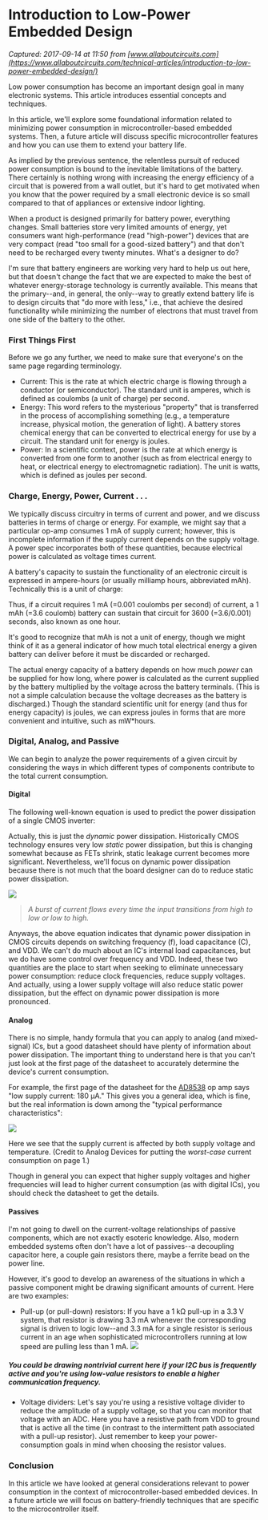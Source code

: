 # Introduction to Low-Power Embedded Design

_Captured: 2017-09-14 at 11:50 from [www.allaboutcircuits.com](https://www.allaboutcircuits.com/technical-articles/introduction-to-low-power-embedded-design/)_

Low power consumption has become an important design goal in many electronic systems. This article introduces essential concepts and techniques.

In this article, we'll explore some foundational information related to minimizing power consumption in microcontroller-based embedded systems. Then, a future article will discuss specific microcontroller features and how you can use them to extend your battery life.

As implied by the previous sentence, the relentless pursuit of reduced power consumption is bound to the inevitable limitations of the battery. There certainly is nothing wrong with increasing the energy efficiency of a circuit that is powered from a wall outlet, but it's hard to get motivated when you know that the power required by a small electronic device is so small compared to that of appliances or extensive indoor lighting.

When a product is designed primarily for battery power, everything changes. Small batteries store very limited amounts of energy, yet consumers want high-performance (read "high-power") devices that are very compact (read "too small for a good-sized battery") and that don't need to be recharged every twenty minutes. What's a designer to do?

I'm sure that battery engineers are working very hard to help us out here, but that doesn't change the fact that we are expected to make the best of whatever energy-storage technology is currently available. This means that the primary--and, in general, the only--way to greatly extend battery life is to design circuits that "do more with less," i.e., that achieve the desired functionality while minimizing the number of electrons that must travel from one side of the battery to the other.

### First Things First

Before we go any further, we need to make sure that everyone's on the same page regarding terminology.

  * Current: This is the rate at which electric charge is flowing through a conductor (or semiconductor). The standard unit is amperes, which is defined as coulombs (a unit of charge) per second.
  * Energy: This word refers to the mysterious "property" that is transferred in the process of accomplishing something (e.g., a temperature increase, physical motion, the generation of light). A battery stores chemical energy that can be converted to electrical energy for use by a circuit. The standard unit for energy is joules.
  * Power: In a scientific context, power is the rate at which energy is converted from one form to another (such as from electrical energy to heat, or electrical energy to electromagnetic radiation). The unit is watts, which is defined as joules per second.

### Charge, Energy, Power, Current . . .

We typically discuss circuitry in terms of current and power, and we discuss batteries in terms of charge or energy. For example, we might say that a particular op-amp consumes 1 mA of supply current; however, this is incomplete information if the supply current depends on the supply voltage. A power spec incorporates both of these quantities, because electrical power is calculated as voltage times current.

A battery's capacity to sustain the functionality of an electronic circuit is expressed in ampere-hours (or usually milliamp hours, abbreviated mAh). Technically this is a unit of charge:

Thus, if a circuit requires 1 mA (=0.001 coulombs per second) of current, a 1 mAh (=3.6 coulomb) battery can sustain that circuit for 3600 (=3.6/0.001) seconds, also known as one hour.

It's good to recognize that mAh is not a unit of energy, though we might think of it as a general indicator of how much total electrical energy a given battery can deliver before it must be discarded or recharged.

The actual energy capacity of a battery depends on how much _power_ can be supplied for how long, where power is calculated as the current supplied by the battery multiplied by the voltage across the battery terminals. (This is not a simple calculation because the voltage decreases as the battery is discharged.) Though the standard scientific unit for energy (and thus for energy capacity) is joules, we can express joules in forms that are more convenient and intuitive, such as mW*hours.

### Digital, Analog, and Passive

We can begin to analyze the power requirements of a given circuit by considering the ways in which different types of components contribute to the total current consumption.

#### Digital

The following well-known equation is used to predict the power dissipation of a single CMOS inverter:

Actually, this is just the _dynamic_ power dissipation. Historically CMOS technology ensures very low _static_ power dissipation, but this is changing somewhat because as FETs shrink, static leakage current becomes more significant. Nevertheless, we'll focus on dynamic power dissipation because there is not much that the board designer can do to reduce static power dissipation.

![](https://www.allaboutcircuits.com/uploads/articles/LPWR1_switchingcurrent.JPG)

> _A burst of current flows every time the input transitions from high to low or low to high._

Anyways, the above equation indicates that dynamic power dissipation in CMOS circuits depends on switching frequency (f), load capacitance (C), and VDD. We can't do much about an IC's internal load capacitances, but we do have some control over frequency and VDD. Indeed, these two quantities are the place to start when seeking to eliminate unnecessary power consumption: reduce clock frequencies, reduce supply voltages. And actually, using a lower supply voltage will also reduce static power dissipation, but the effect on dynamic power dissipation is more pronounced.

#### Analog

There is no simple, handy formula that you can apply to analog (and mixed-signal) ICs, but a good datasheet should have plenty of information about power dissipation. The important thing to understand here is that you can't just look at the first page of the datasheet to accurately determine the device's current consumption.

For example, the first page of the datasheet for the [AD8538](https://www.allaboutcircuits.com/electronic-components/datasheet/AD8538ARZ-REEL-Analog-Devices) op amp says "low supply current: 180 µA." This gives you a general idea, which is fine, but the real information is down among the "typical performance characteristics":

![](https://www.allaboutcircuits.com/uploads/articles/LPWR1_AD8538.jpg)

Here we see that the supply current is affected by both supply voltage and temperature. (Credit to Analog Devices for putting the _worst-case_ current consumption on page 1.)

Though in general you can expect that higher supply voltages and higher frequencies will lead to higher current consumption (as with digital ICs), you should check the datasheet to get the details.

#### Passives

I'm not going to dwell on the current-voltage relationships of passive components, which are not exactly esoteric knowledge. Also, modern embedded systems often don't have a lot of passives--a decoupling capacitor here, a couple gain resistors there, maybe a ferrite bead on the power line.

However, it's good to develop an awareness of the situations in which a passive component might be drawing significant amounts of current. Here are two examples:

  * Pull-up (or pull-down) resistors: If you have a 1 kΩ pull-up in a 3.3 V system, that resistor is drawing 3.3 mA whenever the corresponding signal is driven to logic low--and 3.3 mA for a single resistor is serious current in an age when sophisticated microcontrollers running at low speed are pulling less than 1 mA.
![](https://www.allaboutcircuits.com/uploads/articles/LPWR1_pullup.JPG)

##### _You could be drawing nontrivial current here if your I2C bus is frequently active and you're using low-value resistors to enable a higher communication frequency._

  * Voltage dividers: Let's say you're using a resistive voltage divider to reduce the amplitude of a supply voltage, so that you can monitor that voltage with an ADC. Here you have a resistive path from VDD to ground that is active all the time (in contrast to the intermittent path associated with a pull-up resistor). Just remember to keep your power-consumption goals in mind when choosing the resistor values.

### Conclusion

In this article we have looked at general considerations relevant to power consumption in the context of microcontroller-based embedded devices. In a future article we will focus on battery-friendly techniques that are specific to the microcontroller itself.
